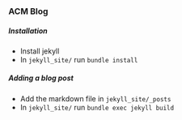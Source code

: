 ### ACM Blog

##### Installation

 - Install jekyll
 - In ```jekyll_site/``` run ```bundle install``` 

##### Adding a blog post
	
 - Add the markdown file in ```jekyll_site/_posts```
 - In ```jekyll_site/``` run ```bundle exec jekyll build```